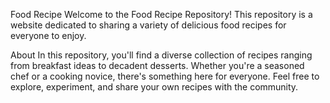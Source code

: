 Food Recipe 
Welcome to the Food Recipe Repository! This repository is a website  dedicated to sharing a variety of delicious food recipes for everyone to enjoy.

About
In this repository, you'll find a diverse collection of recipes ranging from breakfast ideas to decadent desserts. Whether you're a seasoned chef or a cooking novice, there's something here for everyone. Feel free to explore, experiment, and share your own recipes with the community.
